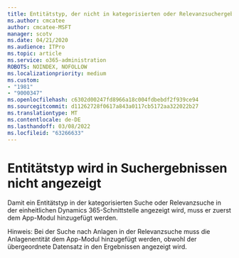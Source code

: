 ```yaml
---
title: Entitätstyp, der nicht in kategorisierten oder Relevanzsuchergebnissen in Dynamics 365 Unified Interface angezeigt wird
ms.author: cmcatee
author: cmcatee-MSFT
manager: scotv
ms.date: 04/21/2020
ms.audience: ITPro
ms.topic: article
ms.service: o365-administration
ROBOTS: NOINDEX, NOFOLLOW
ms.localizationpriority: medium
ms.custom:
- "1981"
- "9000347"
ms.openlocfilehash: c6302d00247fd8966a18c004fdbebdf2f939ce94
ms.sourcegitcommit: d11262728f0617a843a0117cb5172aa322022b27
ms.translationtype: MT
ms.contentlocale: de-DE
ms.lasthandoff: 03/08/2022
ms.locfileid: "63266633"
---
```

# <a name="entity-type-not-showing-in-search-results"></a>Entitätstyp wird in Suchergebnissen nicht angezeigt

Damit ein Entitätstyp in der kategorisierten Suche oder Relevanzsuche in der einheitlichen Dynamics 365-Schnittstelle angezeigt wird, muss er zuerst dem App-Modul hinzugefügt werden.

Hinweis: Bei der Suche nach Anlagen in der Relevanzsuche muss die Anlagenentität dem App-Modul hinzugefügt werden, obwohl der übergeordnete Datensatz in den Ergebnissen angezeigt wird.
